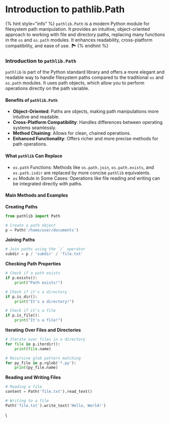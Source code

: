 # Introduction to pathlib.Path

{% hint style="info" %}
`pathlib.Path` is a modern Python module for filesystem path manipulation. It provides an intuitive, object-oriented approach to working with file and directory paths, replacing many functions in the `os` and `os.path` modules. It enhances readability, cross-platform compatibility, and ease of use. 🏞️
{% endhint %}

### Introduction to `pathlib.Path` <a href="#introduction-to-pathlib.path" id="introduction-to-pathlib.path"></a>

`pathlib` is part of the Python standard library and offers a more elegant and readable way to handle filesystem paths compared to the traditional `os` and `os.path` modules. It uses path objects, which allow you to perform operations directly on the path variable.

#### Benefits of `pathlib.Path` <a href="#benefits-of-pathlib.path" id="benefits-of-pathlib.path"></a>

* **Object-Oriented**: Paths are objects, making path manipulations more intuitive and readable.
* **Cross-Platform Compatibility**: Handles differences between operating systems seamlessly.
* **Method Chaining**: Allows for clean, chained operations.
* **Enhanced Functionality**: Offers richer and more precise methods for path operations.

#### What `pathlib` Can Replace <a href="#what-pathlib-can-replace" id="what-pathlib-can-replace"></a>

* `os.path` Functions: Methods like `os.path.join`, `os.path.exists`, and `os.path.isdir` are replaced by more concise `pathlib` equivalents.
* `os` Module in Some Cases: Operations like file reading and writing can be integrated directly with paths.

#### Main Methods and Examples <a href="#main-methods-and-examples" id="main-methods-and-examples"></a>

**Creating Paths**

```python
from pathlib import Path

# Create a path object
p = Path('/home/user/documents')
```

**Joining Paths**

```python
# Join paths using the `/` operator
subdir = p / 'subdir' / 'file.txt'
```

**Checking Path Properties**

```python
# Check if a path exists
if p.exists():
    print("Path exists!")

# Check if it's a directory
if p.is_dir():
    print("It's a directory!")

# Check if it's a file
if p.is_file():
    print("It's a file!")
```

**Iterating Over Files and Directories**

```python
# Iterate over files in a directory
for file in p.iterdir():
    print(file.name)

# Recursive glob pattern matching
for py_file in p.rglob('*.py'):
    print(py_file.name)
```

**Reading and Writing Files**

```python
# Reading a file
content = Path('file.txt').read_text()

# Writing to a file
Path('file.txt').write_text('Hello, World!')
```

\
